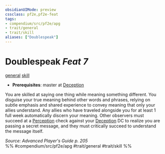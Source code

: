 ```yaml
---
obsidianUIMode: preview
cssclass: pf2e,pf2e-feat
tags:
- compendium/src/pf2e/apg
- trait/general
- trait/skill
aliases: ["Doublespeak"]
---
```

# Doublespeak  *Feat 7*  
[general](general.md "General Feat Trait")  [skill](skill.md "Skill Feat Trait")  

- **Prerequisites**: master at [Deception](skills.md#Deception)

You are skilled at saying one thing while meaning something different. You disguise your true meaning behind other words and phrases, relying on subtle emphasis and shared experience to convey meaning that only your allies understand. Any allies who have traveled alongside you for at least 1 full week automatically discern your meaning. Other observers must succeed at a [Perception](skills.md#Perception) check against your [Deception](skills.md#Deception) DC to realize you are passing a secret message, and they must critically succeed to understand the message itself.

*Source: Advanced Player's Guide p. 205*  
%% #compendium/src/pf2e/apg #trait/general #trait/skill %%